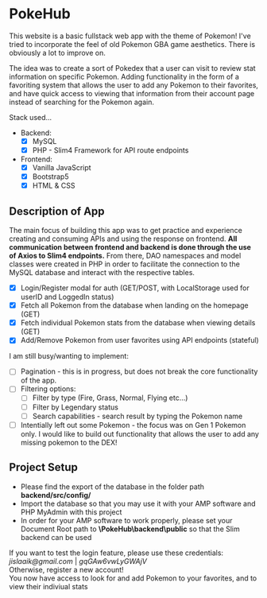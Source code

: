 # PokeHub
This website is a basic fullstack web app with the theme of Pokemon!
I've tried to incorporate the feel of old Pokemon GBA game aesthetics. There is obviously a lot to improve on.

The idea was to create a sort of Pokedex that a user can visit to review stat information on specific Pokemon. Adding functionality in the form of a favoriting system that allows the user to add any Pokemon to their favorites, and have quick access to viewing that information from their account page instead of searching for the Pokemon again.

Stack used...
- Backend:
    - [X] MySQL
    - [X] PHP - Slim4 Framework for API route endpoints
- Frontend:
    - [X] Vanilla JavaScript
    - [X] Bootstrap5
    - [X] HTML & CSS

## Description of App

The main focus of building this app was to get practice and experience creating and consuming APIs and using the response on frontend. 
__All communication between frontend and backend is done through the use of Axios to Slim4 endpoints.__
From there, DAO namespaces and model classes were created in PHP in order to facilitate the connection to the MySQL database and interact with the respective tables.

- [X] Login/Register modal for auth (GET/POST, with LocalStorage used for userID and LoggedIn status)
- [X] Fetch all Pokemon from the database when landing on the homepage (GET)
- [X] Fetch individual Pokemon stats from the database when viewing details (GET)
- [X] Add/Remove Pokemon from user favorites using API endpoints (stateful)

I am still busy/wanting to implement:
- [ ] Pagination - this is in progress, but does not break the core functionality of the app.
- [ ] Filtering options:
    - [ ] Filter by type (Fire, Grass, Normal, Flying etc...)
    - [ ] Filter by Legendary status
    - [ ] Search capabilities - search result by typing the Pokemon name
- [ ] Intentially left out some Pokemon - the focus was on Gen 1 Pokemon only. I would like to build out functionality that allows the user to add any missing pokemon to the DEX!

## Project Setup

- Please find the export of the database in the folder path **backend/src/config/**
- Import the database so that you may use it with your AMP software and PHP MyAdmin with this project
- In order for your AMP software to work properly, please set your Document Root path to **\PokeHub\backend\public** so that the Slim backend can be used

If you want to test the login feature, please use these credentials: _jislaaik@gmail.com_ | _gqGAw6vwLyGWAjV_<br>
Otherwise, register a new account!<br>
You now have access to look for and add Pokemon to your favorites, and to view their indiviual stats<br>
